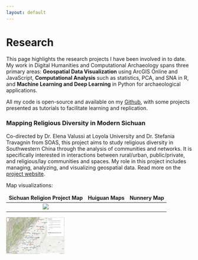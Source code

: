 ```yaml
---
layout: default
---
```


<style>
td, th {
   border: none!important;
}
</style>

# Research

This page highlights the research projects I have been involved in to date. My work in Digital Humanities and Computational Archaeology spans three primary areas: **Geospatial Data Visualization** using ArcGIS Online and JavaScript, **Computational Analysis** such as statistics, PCA, and SNA in R, and **Machine Learning and Deep Learning** in Python for archaeological applications.

All my code is open-source and available on my [Github](https://github.com/ywzhou997), with some projects presented as tutorials to facilitate learning and replication.


### Mapping Religious Diversity in Modern Sichuan
Co-directed by Dr. Elena Valussi at Loyola University and Dr. Stefania Travagnin from SOAS, this project aims to study religious diversity in Southwestern China through the analysis of communities and networks. It is specifically interested in interactions between rural/urban, public/private, and religious/lay communities and spaces. My role in this project includes managing, analyzing, and visualizing geospatial data. Read more on the [project website](https://sichuanreligions.com/).

Map visualizations:


Sichuan Religion Project Map|  Huiguan Maps  | Nunnery Map
:-------------------------:|:-------------------------:|:-------------------------:
[<img src="assets/img/SichuanReligionProjectMap.png" style="height:100px">](https://ywzhou997.github.io/SichuanReligions/ProjectMap.html)  |  
[<img src="assets/img/NunsandNunneries.png" style="height:100px">]([https://...Ocean.png](https://ywzhou997.github.io/SichuanReligions/NunsAndNunneries.html))













